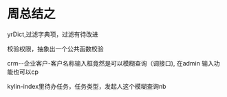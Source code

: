 # 周总结之

yrDict,过滤字典项，过滤有待改进

校验权限，抽象出一个公共函数校验

crm--企业客户-客户名称输入框竟然是可以模糊查询（调接口), 在admin 输入功能也可以cp

kylin-index里待办任务，任务类型，发起人这个模糊查询nb
